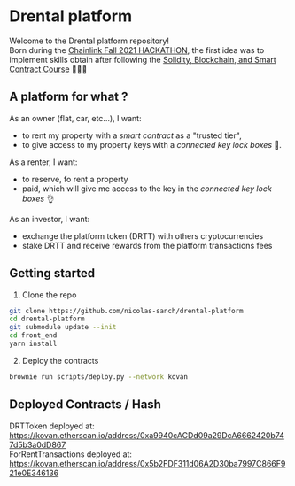 # Drental platform

Welcome to the Drental platform repository!
<br/>
Born during the [Chainlink Fall 2021 HACKATHON](https://chain.link/hackathon), the first idea was to implement skills obtain after following the [Solidity, Blockchain, and Smart Contract Course](https://www.youtube.com/watch?v=M576WGiDBdQ) 👨🏻‍🎓

## A platform for what ?
As an owner (flat, car, etc...), I want: 
* to rent my property with a _smart contract_ as a "trusted tier",
* to give access to my property keys with a _connected key lock boxes_ 🔐.

As a renter, I want:
* to reserve, fo rent a property
* paid, which will give me access to the key in the _connected key lock boxes_ 👌

As an investor, I want:
* exchange the platform token (DRTT) with others cryptocurrencies
* stake DRTT and receive rewards from the platform transactions fees

## Getting started

1. Clone the repo
```sh
git clone https://github.com/nicolas-sanch/drental-platform
cd drental-platform
git submodule update --init
cd front_end
yarn install
```

2. Deploy the contracts
```sh
brownie run scripts/deploy.py --network kovan
```

## Deployed Contracts / Hash

DRTToken deployed at: https://kovan.etherscan.io/address/0xa9940cACDd09a29DcA6662420b747d5b3a0dD867
</br>
ForRentTransactions deployed at: https://kovan.etherscan.io/address/0x5b2FDF311d06A2D30ba7997C866F921e0E346136